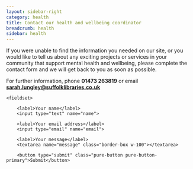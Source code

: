 ```yaml
---
layout: sidebar-right
category: health
title: Contact our health and wellbeing coordinator
breadcrumb: health
sidebar: health
---
```

If you were unable to find the information you needed on our site, or you would like to tell us about any exciting projects or services in your community that support mental health and wellbeing, please complete the contact form and we will get back to you as soon as possible.

For further information, phone <strong>01473 263819</strong> or email <strong>sarah.lungley@suffolklibraries.co.uk</strong>

<form class="pure-form pure-form-stacked" netlify name="health-contact" action="/health/contact/confirmation">

    <fieldset>

        <label>Your name</label>
        <input type="text" name="name">

        <label>Your email address</label>
        <input type="email" name="email">

        <label>Your message</label>
        <textarea name="message" class="border-box w-100"></textarea>

        <button type="submit" class="pure-button pure-button-primary">Submit</button>

</form>
